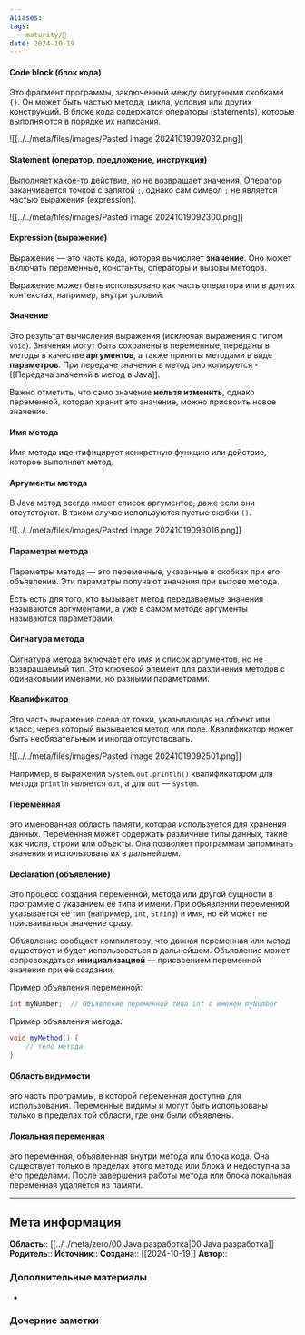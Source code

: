 ```yaml
---
aliases: 
tags:
  - maturity/🌱
date: 2024-10-19
---
```

#### Code block (блок кода)
Это фрагмент программы, заключенный между фигурными скобками `{}`. Он может быть частью метода, цикла, условия или других конструкций. В блоке кода содержатся операторы (statements), которые выполняются в порядке их написания.

![[../../meta/files/images/Pasted image 20241019092032.png]]
#### Statement (оператор, предложение, инструкция)
Выполняет какое-то действие, но не возвращает значения. Оператор заканчивается точкой с запятой `;`, однако сам символ `;` не является частью выражения (expression).

![[../../meta/files/images/Pasted image 20241019092300.png]]
#### Expression (выражение)
Выражение — это часть кода, которая вычисляет **значение**. Оно может включать переменные, константы, операторы и вызовы методов.

Выражение может быть использовано как часть оператора или в других контекстах, например, внутри условий.
#### Значение
Это результат вычисления выражения (исключая выражения с типом `void`). Значения могут быть сохранены в переменные, переданы в методы в качестве **аргументов**, а также приняты методами в виде **параметров**. При передаче значения в метод оно копируется - [[Передача значений в метод в Java]].

Важно отметить, что само значение **нельзя изменить**, однако переменной, которая хранит это значение, можно присвоить новое значение.
#### Имя метода
Имя метода идентифицирует конкретную функцию или действие, которое выполняет метод.
#### Аргументы метода
В Java метод всегда имеет список аргументов, даже если они отсутствуют. В таком случае используются пустые скобки `()`.

![[../../meta/files/images/Pasted image 20241019093016.png]]
#### Параметры метода
Параметры метода — это переменные, указанные в скобках при его объявлении. Эти параметры получают значения при вызове метода.

Есть есть для того, кто вызывает метод передаваемые значения называются аргументами, а уже в самом методе аргументы называются параметрами.
#### Сигнатура метода
Сигнатура метода включает его имя и список аргументов, но не возвращаемый тип. Это ключевой элемент для различения методов с одинаковыми именами, но разными параметрами.
#### Квалификатор
Это часть выражения слева от точки, указывающая на объект или класс, через который вызывается метод или поле. Квалификатор может быть необязательным и иногда отсутствовать.

![[../../meta/files/images/Pasted image 20241019092501.png]]

Например, в выражении `System.out.println()` квалификатором для метода `println` является `out`, а для `out` — `System`.
#### Переменная
это именованная область памяти, которая используется для хранения данных. Переменная может содержать различные типы данных, такие как числа, строки или объекты. Она позволяет программам запоминать значения и использовать их в дальнейшем.
#### Declaration (объявление)
Это процесс создания переменной, метода или другой сущности в программе с указанием её типа и имени. При объявлении переменной указывается её тип (например, `int`, `String`) и имя, но ей может не присваиваться значение сразу.

Объявление сообщает компилятору, что данная переменная или метод существует и будет использоваться в дальнейшем. Объявление может сопровождаться **инициализацией** — присвоением переменной значения при её создании.

Пример объявления переменной:
```java
int myNumber;  // Объявление переменной типа int с именем myNumber
```

Пример объявления метода:
```java
void myMethod() {
    // тело метода
}
```
#### Область видимости
это часть программы, в которой переменная доступна для использования. Переменные видимы и могут быть использованы только в пределах той области, где они были объявлены.
#### Локальная переменная
это переменная, объявленная внутри метода или блока кода. Она существует только в пределах этого метода или блока и недоступна за его пределами. После завершения работы метода или блока локальная переменная удаляется из памяти.

***
## Мета информация
**Область**:: [[../../meta/zero/00 Java разработка|00 Java разработка]]
**Родитель**:: 
**Источник**:: 
**Создана**:: [[2024-10-19]]
**Автор**:: 
### Дополнительные материалы
- 

### Дочерние заметки
<!-- QueryToSerialize: LIST FROM [[]] WHERE contains(Родитель, this.file.link) or contains(parents, this.file.link) -->

